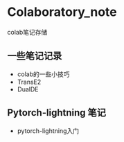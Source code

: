 # Colaboratory_note
colab笔记存储

## 一些笔记记录
* colab的一些小技巧
* TransE2
* DualDE

## Pytorch-lightning 笔记
* pytorch-lightning入门
